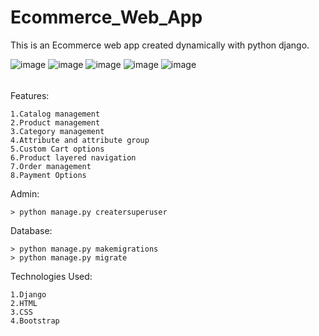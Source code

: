 # Ecommerce_Web_App

This is an Ecommerce web app created dynamically with python django. 


![image](https://user-images.githubusercontent.com/116285239/224088404-4587623f-6c16-436a-8fa2-461687346e7e.png)
![image](https://user-images.githubusercontent.com/116285239/224088540-d978a661-0f4c-490a-a32f-e442f3efda35.png)
![image](https://user-images.githubusercontent.com/116285239/224088691-76733d3e-4eca-4a42-abb0-9b85ff3a0705.png)
![image](https://user-images.githubusercontent.com/116285239/224088955-240a1bf5-b361-46d9-98bf-63de0a4a6155.png)
![image](https://user-images.githubusercontent.com/116285239/224089145-d959d276-e1d7-4738-93d0-48130dafd7e3.png)

######
Features:
```
1.Catalog management
2.Product management
3.Category management
4.Attribute and attribute group
5.Custom Cart options
6.Product layered navigation
7.Order management
8.Payment Options

```
Admin:
```
> python manage.py creatersuperuser

```
Database:
```
> python manage.py makemigrations
> python manage.py migrate
```

Technologies Used:
```
1.Django
2.HTML
3.CSS
4.Bootstrap
```

